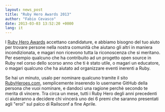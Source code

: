 ```yaml
---
layout: news_post
title: "Ruby Hero Awards 2013"
author: "Fabio Cevasco"
date: 2013-03-03 13:52:20 +0000
lang: it
---
```


I [Ruby Hero Awards][1] accettano candidature, e abbiamo bisogno del tuo
aiuto per trovare persone nella nostra comunità che aiutano gli altri in
maniera incondizionata, e magari non ricevono tutta la riconoscenza che
si meritano. Per esempio qualcuno che ha contribuito ad un progetto open
source in Ruby nel corso dello scorso anno che ti è stato utile, o
magari un educatore, o magari qualcuno che ha aiutato ad organizzare
eventi inerenti a Ruby.

Se hai un minuto, usalo per nominare qualcuno tramite il sito
[RubyHeroes.com][1], semplicemente inserendo lo username GitHub della
persona che vuoi nominare, e dandoci una ragione perchè secondo te
merita di vincere. Tra circa un mese, tutti i Ruby Hero degli anni
precedenti ci aiuteranno a decidere chi vincerà uno dei 6 premi che
saranno presentati agli \"eroi\" sul palco di Railsconf a fine Aprile.



[1]: http://rubyheroes.com
